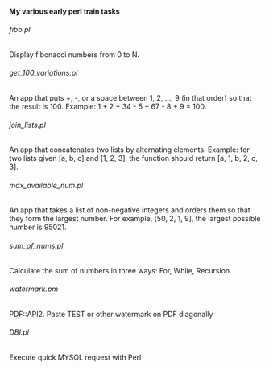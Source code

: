 #### My various early perl train tasks

###### fibo.pl
Display fibonacci numbers from 0 to N.

###### get_100_variations.pl
An app that puts +, -, or a space between 1, 2, ..., 9 (in that order) so that the result is 100. Example: 1 + 2 + 34 - 5 + 67 - 8 + 9 = 100.

###### join_lists.pl
An app that concatenates two lists by alternating elements. Example: for two lists given [a, b, c] and [1, 2, 3], the function should return [a, 1, b, 2, c, 3].

###### max_available_num.pl
An app that takes a list of non-negative integers and orders them so that they form the largest number. For example, [50, 2, 1, 9], the largest possible number is 95021.

###### sum_of_nums.pl
Calculate the sum of numbers in three ways: For, While, Recursion

###### watermark.pm
PDF::API2. Paste TEST or other watermark on PDF diagonally

###### DBI.pl
Execute quick MYSQL request with Perl
